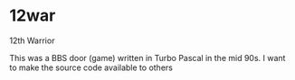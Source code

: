 # 12war
12th Warrior

This was a BBS door (game) written in Turbo Pascal in the mid 90s. I want to make the source code available to others
